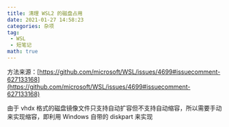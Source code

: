```yaml
---
title: 清理 WSL2 的磁盘占用
date: 2021-01-27 14:58:23
categories: 杂项
tag:
 - WSL
 - 短笔记
math: true
---
```


方法来源：[https://github.com/microsoft/WSL/issues/4699#issuecomment-627133168](https://github.com/microsoft/WSL/issues/4699#issuecomment-627133168)


由于 vhdx 格式的磁盘镜像文件只支持自动扩容但不支持自动缩容，所以需要手动来实现缩容，即利用 Windows 自带的 diskpart 来实现
